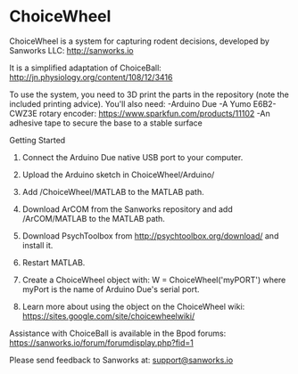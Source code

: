 # ChoiceWheel

ChoiceWheel is a system for capturing rodent decisions, developed by Sanworks LLC: http://sanworks.io

It is a simplified adaptation of ChoiceBall:
http://jn.physiology.org/content/108/12/3416

To use the system, you need to 3D print the parts in the repository (note the included printing advice). You'll also need:
-Arduino Due
-A Yumo E6B2-CWZ3E rotary encoder:  https://www.sparkfun.com/products/11102
-An adhesive tape to secure the base to a stable surface

Getting Started

1. Connect the Arduino Due native USB port to your computer.

2. Upload the Arduino sketch in ChoiceWheel/Arduino/

3. Add /ChoiceWheel/MATLAB to the MATLAB path.

4. Download ArCOM from the Sanworks repository and add /ArCOM/MATLAB to the MATLAB path.

5. Download PsychToolbox from http://psychtoolbox.org/download/ 
and install it.

6. Restart MATLAB.

7. Create a ChoiceWheel object with:
W = ChoiceWheel('myPORT') where myPort is the name of Arduino Due's serial port.

8. Learn more about using the object on the ChoiceWheel wiki:
https://sites.google.com/site/choicewheelwiki/

Assistance with ChoiceBall is available in the Bpod forums:
https://sanworks.io/forum/forumdisplay.php?fid=1

Please send feedback to Sanworks at: support@sanworks.io